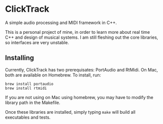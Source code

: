 ClickTrack
==========

A simple audio processing and MIDI framework in C++.

This is a personal project of mine, in order to learn more about real time C++
and design of musical systems.  I am still fleshing out the core libraries, so
interfaces are very unstable.

Installing
----------

Currently, ClickTrack has two prerequisates: PortAudio and RtMidi. On Mac, both
are available on Homebrew. To install, run:

    brew install portaudio
    brew install rtmidi

If you are not using on Mac using homebrew, you may have to modify the library
path in the Makefile.

Once these libraries are installed, simply typing `make` will build all
executables and tests.
